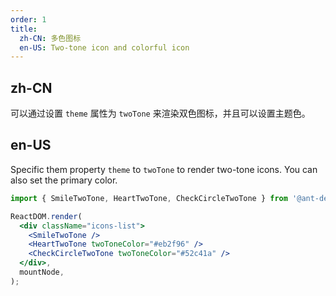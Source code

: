 ```yaml
---
order: 1
title:
  zh-CN: 多色图标
  en-US: Two-tone icon and colorful icon
---
```


## zh-CN

可以通过设置 `theme` 属性为 `twoTone` 来渲染双色图标，并且可以设置主题色。

## en-US

Specific them property `theme` to `twoTone` to render two-tone icons. You can also set the primary color.

```jsx
import { SmileTwoTone, HeartTwoTone, CheckCircleTwoTone } from '@ant-design/icons';

ReactDOM.render(
  <div className="icons-list">
    <SmileTwoTone />
    <HeartTwoTone twoToneColor="#eb2f96" />
    <CheckCircleTwoTone twoToneColor="#52c41a" />
  </div>,
  mountNode,
);
```
